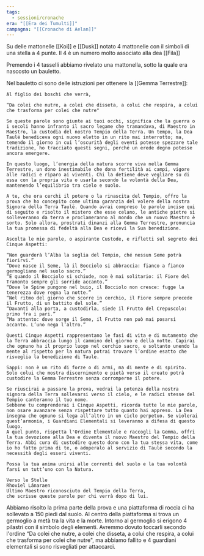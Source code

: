 ```yaml
---
tags:
  - sessioni/cronache
era: "[[Era dei Tumulti]]"
campagna: "[[Cronache di Aelan]]"
---
```


Su delle mattonelle [[Koi]] e [[Dusk]] notato 4 mattonelle con il simboli di una stella a 4 punte. Il 4 è un numero molto associato alla dea [[Fila]]

Premendo i 4 tasselli abbiamo rivelato una mattonella, sotto la quale era nascosto un bauletto.

Nel bauletto ci sono delle istruzioni per ottenere la [[Gemma Terrestre]]:
```
Al figlio dei boschi che verrà,

“Da colei che nutre, a colei che disseta, a colui che respira, a colui che trasforma per colei che nutre"

Se queste parole sono giunte ai tuoi occhi, significa che la guerra o i secoli hanno infranto il sacro legame che tramandava, di Maestro in Maestro, la custodia del nostro Tempio della Terra. Un tempo, la Dea Taulë benediceva ogni nuovo eletto in un rito mai interrotto; ma, temendo il giorno in cui l’oscurità degli eventi potesse spezzare tale tradizione, ho tracciato questi segni, perché un erede degno potesse ancora emergere.

In questo luogo, l’energia della natura scorre viva nella Gemma Terrestre, un dono inestimabile che dona fertilità ai campi, vigore alle radici e riparo ai viventi. Chi la detiene deve vegliare su di essa con la propria vita o usarla secondo la volontà della Dea, mantenendo l’equilibrio tra cielo e suolo.

A te, che ora cerchi il potere o la rinascita del Tempio, offro la prova che ho concepito come ultima garanzia del volere della nostra Signora della Terra Taulë. Quando avrai compreso le parole incise qui di seguito e risolto il mistero che esse celano, le antiche pietre si solleveranno da terra e proclameranno al mondo che un nuovo Maestro è sorto. Solo allora, prostrati dinanzi alla Gemma Terrestre, pronuncia la tua promessa di fedeltà alla Dea e ricevi la Sua benedizione.

Ascolta le mie parole, o aspirante Custode, e rifletti sul segreto dei Cinque Aspetti:

“Non guarderà l’Alba la soglia del Tempio, ché nessun Seme potrà fiorirvi.”
“Dove nasce il Seme, là il Bocciolo si abbraccia: fianco a fianco germogliano nel suolo sacro.”
“E quando il Bocciolo si schiude, non è mai solitario: il Fiore del Tramonto sempre gli sorride accanto.”
“Dove le Spine pungono nel buio, il Bocciolo non cresce: fugge la tenerezza dove regna la notte.”
“Nel ritmo del giorno che scorre in cerchio, il Fiore sempre precede il Frutto, di un battito del sole.”
“Davanti alla porta, a custodirla, siede il Frutto del Crepuscolo: primo fra i pari.”
“Ma attento: dove sorge il Seme, il Frutto non può mai posarsi accanto. L’uno nega l’altro.”

Questi Cinque Aspetti rappresentano le fasi di vita e di mutamento che la Terra abbraccia lungo il cammino del giorno e della notte. Capirai che ognuno ha il proprio luogo nel cerchio sacro, e soltanto unendo la mente al rispetto per la natura potrai trovare l’ordine esatto che risveglia la benedizione di Taule.

Sappi: non è un rito di forze o di armi, ma di mente e di spirito. Solo colui che mostra discernimento e pietà verso il creato potrà custodire la Gemma Terrestre senza corromperne il potere.

Se riuscirai a passare la prova, vedrai la potenza della nostra signora della Terra sollevarsi verso il cielo, e le radici stesse del Tempio canteranno il tuo nome. 
Sebbene tu comprenderai i Cinque Aspetti, ricorda tutte le mie parole, non osare avanzare senza rispettare tutto quanto hai appreso. La Dea insegna che ognuno si lega all’altro in un ciclo perpetuo. Se violerai quest’armonia, i Guardiani Elementali si leveranno a difesa di questo luogo.
A quel punto, rispetta l'Ordine Elementale e raccogli la Gemma, offri la tua devozione alla Dea e diventa il nuovo Maestro del Tempio della Terra. Abbi cura di custodire questo dono con la tua stessa vita, come io ho fatto prima di te, o adoperalo al servizio di Taulë secondo la necessità degli esseri viventi.

Possa la tua anima unirsi alle correnti del suolo e la tua volontà farsi un tutt’uno con la Natura.

Verso le Stelle 
Rhoviel Lánaraen
Ultimo Maestro riconosciuto del Tempio della Terra,  
che scrisse queste parole per chi verrà dopo di lui.
```

Abbiamo risolto la prima parte della prova e una piattaforma di roccia ci ha sollevato a 150 piedi dal suolo. Al centro della piattaforma si trova un germoglio a metà tra la vita e la morte. Intorno al germoglio si erigono 4 pilastri con il simbolo degli elementi. Avremmo dovuto toccarli secondo l'ordine “Da colei che nutre, a colei che disseta, a colui che respira, a colui che trasforma per colei che nutre", ma abbiamo fallito e 4 guardiani elementali si sono risvegliati per attaccarci.